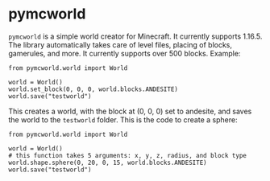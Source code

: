 # pymcworld
`pymcworld` is a simple world creator for Minecraft. It currently supports 1.16.5. The library automatically takes care of level files, placing of blocks, gamerules, and more. It currently supports over 500 blocks.
Example:

    from pymcworld.world import World

	world = World()
	world.set_block(0, 0, 0, world.blocks.ANDESITE)
	world.save("testworld")

This creates a world, with the block at (0, 0, 0) set to andesite, and saves the world to the `testworld` folder. This is the code to create a sphere:

    from pymcworld.world import World

	world = World()
	# this function takes 5 arguments: x, y, z, radius, and block type
	world.shape.sphere(0, 20, 0, 15, world.blocks.ANDESITE)
	world.save("testworld")
